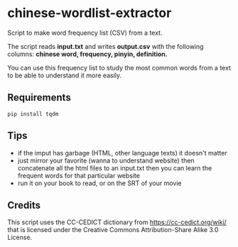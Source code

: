 # chinese-wordlist-extractor

Script to make word frequency list (CSV) from a text.

The script reads **input.txt** and writes **output.csv** with the following columns: **chinese word, frequency, pinyin, definition.**

You can use this frequency list to study the most common words from a text to be able to understand it more easily.

## Requirements

```
pip install tqdm
```

## Tips
  * if the imput has garbage (HTML, other language texts) it doesn't matter
  * just mirror your favorite (wanna to understand website) then concatenate all the html files to an input.txt then you can learn the frequent words for that particular website
  * run it on your book to read, or on the SRT of your movie

## Credits

This script uses the CC-CEDICT dictionary from https://cc-cedict.org/wiki/ that is licensed under the Creative Commons Attribution-Share Alike 3.0 License.
